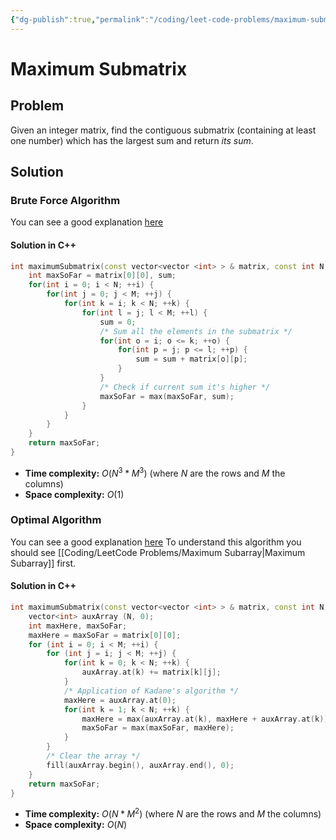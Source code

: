 ```yaml
---
{"dg-publish":true,"permalink":"/coding/leet-code-problems/maximum-submatrix/"}
---
```


# Maximum Submatrix
## Problem
Given an integer matrix, find the contiguous submatrix (containing at least one number) which has the largest sum and return _its sum_.

## Solution
### Brute Force Algorithm
You can see a good explanation [here](https://youtu.be/-FgseNO-6Gk?t=98)
#### Solution in C++
```cpp
int maximumSubmatrix(const vector<vector <int> > & matrix, const int N, const int M) {
    int maxSoFar = matrix[0][0], sum;
    for(int i = 0; i < N; ++i) {
        for(int j = 0; j < M; ++j) {
            for(int k = i; k < N; ++k) {
                for(int l = j; l < M; ++l) {
                    sum = 0;
                    /* Sum all the elements in the submatrix */
                    for(int o = i; o <= k; ++o) {
                        for(int p = j; p <= l; ++p) {
                            sum = sum + matrix[o][p];
                        }
                    }
                    /* Check if current sum it's higher */
                    maxSoFar = max(maxSoFar, sum);
                }
            }
        }
    }
    return maxSoFar;
}
```
- **Time complexity:** $O(N^3*M^3)$ (where _N_ are the rows and _M_ the columns)
- **Space complexity:** $O(1)$

### Optimal Algorithm
You can see a good explanation [here](https://youtu.be/-FgseNO-6Gk?t=583)
To understand this algorithm you should see [[Coding/LeetCode Problems/Maximum Subarray\|Maximum Subarray]] first.
#### Solution in C++ 
```cpp
int maximumSubmatrix(const vector<vector <int> > & matrix, const int N, const int M) {
    vector<int> auxArray (N, 0);
    int maxHere, maxSoFar;
    maxHere = maxSoFar = matrix[0][0];
    for (int i = 0; i < M; ++i) {
        for (int j = i; j < M; ++j) {
            for(int k = 0; k < N; ++k) {
                auxArray.at(k) += matrix[k][j];
            }
            /* Application of Kadane's algorithm */
            maxHere = auxArray.at(0);
            for(int k = 1; k < N; ++k) {
                maxHere = max(auxArray.at(k), maxHere + auxArray.at(k));
                maxSoFar = max(maxSoFar, maxHere);
            }
        }
        /* Clear the array */
        fill(auxArray.begin(), auxArray.end(), 0);
    }
    return maxSoFar;    
}
```
- **Time complexity:** $O(N*M^2)$ (where _N_ are the rows and _M_ the columns)
- **Space complexity:** $O(N)$